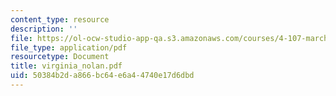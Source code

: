```yaml
---
content_type: resource
description: ''
file: https://ol-ocw-studio-app-qa.s3.amazonaws.com/courses/4-107-march-portfolio-seminar-fall-2003/50384b2da866bc64e6a44740e17d6dbd_virginia_nolan.pdf
file_type: application/pdf
resourcetype: Document
title: virginia_nolan.pdf
uid: 50384b2d-a866-bc64-e6a4-4740e17d6dbd
---
```


